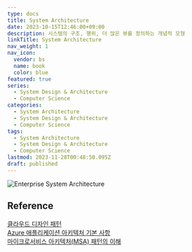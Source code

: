 ```yaml
---
type: docs
title: System Architecture
date: 2023-10-15T12:46:00+09:00
description: 시스템의 구조, 행위, 더 많은 뷰를 정의하는 개념적 모형
linkTitle: System Architecture
nav_weight: 1
nav_icon:
  vendor: bs
  name: book
  color: blue
featured: true
series:
  - System Design & Architecture
  - Computer Science
categories:
  - System Architecture
  - System Design & Architecture
  - Computer Science
tags:
  - System Architecture
  - System Design & Architecture
  - Computer Science
lastmod: 2023-11-28T00:48:50.095Z
draft: published
---
```


![Enterprise System Architecture](/computer-science/Enterprise-system-architecture-1.png#center "https://blogs.sw.siemens.com/thought-leadership/2018/11/26/future-ready-framework-for-enterprise-system-architecture/")

## Reference

[클라우드 디자인 패턴](https://learn.microsoft.com/ko-kr/azure/architecture/patterns/#catalog-of-patterns)  
[Azure 애플리케이션 아키텍처 기본 사항](https://learn.microsoft.com/ko-kr/azure/architecture/guide/)  
[마이크로서비스 아키텍처(MSA) 패턴의 이해](https://nginxstore.com/blog/microservices/%EB%A7%88%EC%9D%B4%ED%81%AC%EB%A1%9C%EC%84%9C%EB%B9%84%EC%8A%A4-%EC%95%84%ED%82%A4%ED%85%8D%EC%B2%98msa-%ED%8C%A8%ED%84%B4%EC%9D%98-%EC%9D%B4%ED%95%B4/)
